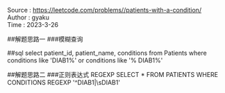 Source : https://leetcode.com/problems//patients-with-a-condition/<br>
Author : gyaku<br>
Time   : 2023-3-26<br>

##解题思路一
###模糊查询

##sql
select patient_id, patient_name, conditions
from Patients
where conditions like 'DIAB1%' or conditions like '% DIAB1%'


##解题思路二
###正则表达式
REGEXP
SELECT * FROM PATIENTS
WHERE CONDITIONS REGEXP '^DIAB1|\\sDIAB1'



